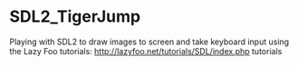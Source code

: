 SDL2_TigerJump
==============

Playing with SDL2 to draw images to screen and take keyboard input using the Lazy Foo tutorials: http://lazyfoo.net/tutorials/SDL/index.php tutorials
